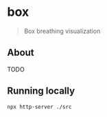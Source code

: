 # box

> Box breathing visualization

## About

TODO

## Running locally

```bash
npx http-server ./src
```
